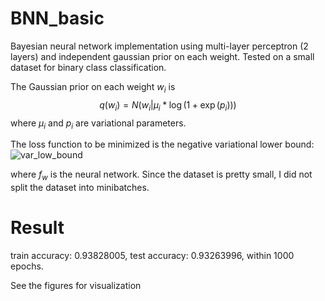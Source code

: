 <script type="text/javascript" async
  src="https://cdn.mathjax.org/mathjax/latest/MathJax.js?config=TeX-MML-AM_CHTML">
</script>

# BNN_basic
Bayesian neural network implementation using multi-layer perceptron (2 layers) and independent gaussian prior on each weight. Tested on a small dataset for binary class classification. 

The Gaussian prior on each weight $w_i$ is $$q(w_i) = N(w_i|\mu_i*\log(1+\exp(p_i)))$$ where $\mu_i$ and $p_i$ are variational parameters.

The loss function to be minimized is the negative variational lower bound:
![var_low_bound](https://github.com/HoAdrian/BNN_basic/images/var_low_bd.png)
<!-- $$ L(w) = \sum_{n=1}^N E_{q(w)}\[\log(p(y_n|f_w(x_n)))\] - KL(q(w)||p(w))$$ -->
where $f_w$ is the neural network. Since the dataset is pretty small, I did not split the dataset into minibatches. 



# Result
train accuracy:  0.93828005, 
test accuracy:  0.93263996, 
within 1000 epochs. 

See the figures for visualization

